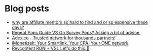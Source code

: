 # Blog posts
<!-- BLOG-POST-LIST:START -->
- [why are affiliate mentors so hard to find and or so expensive these days?](https://afflift.com/f/threads/why-are-affiliate-mentors-so-hard-to-find-and-or-so-expensive-these-days.10631/)
- [Repeat Pops Guide VS Go Survey Pops? Asking a bit of advice.](https://afflift.com/f/threads/repeat-pops-guide-vs-go-survey-pops-asking-a-bit-of-advice.10654/)
- [Adexico - Trusted network for thousands partners!](https://afflift.com/f/threads/adexico-trusted-network-for-thousands-partners.5592/)
- [iMonetizeIt: Your Smartlink. Your CPA. Your ONE network](https://afflift.com/f/threads/imonetizeit-your-smartlink-your-cpa-your-one-network.3086/)
- [Revcontent RON + VSL Let&#39;s do this 🚀](https://afflift.com/f/threads/revcontent-ron-vsl-lets-do-this-%F0%9F%9A%80.9662/)
<!-- BLOG-POST-LIST:END -->
